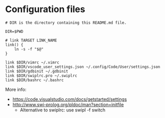 # Configuration files

```
# DIR is the directory containing this README.md file.

DIR=$PWD

# link TARGET LINK_NAME
link() {
    ln -s -f "$@"
}

link $DIR/vimrc ~/.vimrc
link $DIR/vscode_user_settings.json ~/.config/Code/User/settings.json
link $DIR/gdbinit ~/.gdbinit
link $DIR/swiplrc.pro ~/.swiplrc
link $DIR/bashrc ~/.bashrc
```

More info:
- https://code.visualstudio.com/docs/getstarted/settings
- http://www.swi-prolog.org/pldoc/man?section=initfile
    - Alternative to swiplrc: use swipl -f switch
